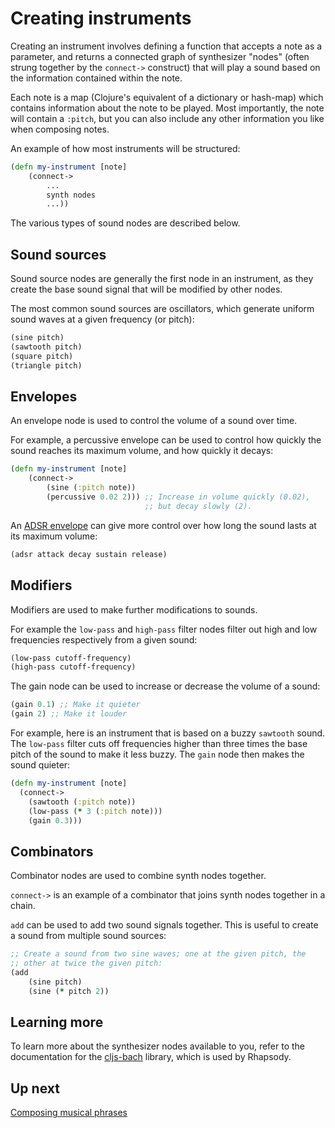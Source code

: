 # Creating instruments

Creating an instrument involves defining a function that accepts a
note as a parameter, and returns a connected graph of synthesizer
"nodes" (often strung together by the `connect->` construct) that will
play a sound based on the information contained within the note.

Each note is a map (Clojure's equivalent of a dictionary or hash-map)
which contains information about the note to be played. Most
importantly, the note will contain a `:pitch`, but you can also
include any other information you like when composing notes.

An example of how most instruments will be structured:

``` clojure
(defn my-instrument [note]
    (connect->
        ...
        synth nodes
        ...))
```

The various types of sound nodes are described below.

## Sound sources

Sound source nodes are generally the first node in an instrument, as
they create the base sound signal that will be modified by other
nodes.

The most common sound sources are oscillators, which generate uniform
sound waves at a given frequency (or pitch):

``` clojure
(sine pitch)
(sawtooth pitch)
(square pitch)
(triangle pitch)
```

## Envelopes

An envelope node is used to control the volume of a sound over time.

For example, a percussive envelope can be used to control how quickly
the sound reaches its maximum volume, and how quickly it decays:

``` clojure
(defn my-instrument [note]
    (connect->
        (sine (:pitch note))
        (percussive 0.02 2))) ;; Increase in volume quickly (0.02),
                              ;; but decay slowly (2).
```

An
[ADSR envelope](https://en.wikipedia.org/wiki/Synthesizer#Attack_Decay_Sustain_Release_.28ADSR.29_envelope)
can give more control over how long the sound lasts at its maximum
volume:

``` clojure
(adsr attack decay sustain release)
```

## Modifiers

Modifiers are used to make further modifications to sounds.

For example the `low-pass` and `high-pass` filter nodes filter out
high and low frequencies respectively from a given sound:

``` clojure
(low-pass cutoff-frequency)
(high-pass cutoff-frequency)
```

The gain node can be used to increase or decrease the volume of a
sound:

``` clojure
(gain 0.1) ;; Make it quieter
(gain 2) ;; Make it louder
```

For example, here is an instrument that is based on a buzzy `sawtooth`
sound. The `low-pass` filter cuts off frequencies higher than three
times the base pitch of the sound to make it less buzzy. The `gain`
node then makes the sound quieter:

``` clojure
(defn my-instrument [note]
  (connect->
    (sawtooth (:pitch note))
    (low-pass (* 3 (:pitch note)))
    (gain 0.3)))
```

## Combinators

Combinator nodes are used to combine synth nodes together.

`connect->` is an example of a combinator that joins synth nodes
together in a chain.

`add` can be used to add two sound signals together. This is useful to
create a sound from multiple sound sources:

``` clojure
;; Create a sound from two sine waves; one at the given pitch, the
;; other at twice the given pitch:
(add
    (sine pitch)
    (sine (* pitch 2))
```

## Learning more

To learn more about the synthesizer nodes available to you, refer to
the documentation for the
[cljs-bach](https://github.com/ctford/cljs-bach) library, which is
used by Rhapsody.

## Up next

[Composing musical phrases](5-composing.md)
